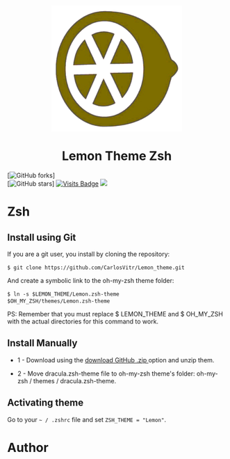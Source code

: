 
<p align="center">
<img align="center"  width="300" height="290" src="Orange.png">
</p>
<h1 align="center"> Lemon Theme Zsh </h1>
<p align="center"> 

[![GitHub forks](https://img.shields.io/github/forks/Carlosvitr/Lemon_theme.svg?style=social&label=Fork&maxAge=2592000)]  
[![GitHub stars](https://img.shields.io/github/stars/CarlosVitr/Lemon_theme.svg?style=social&label=Star&maxAge=2592000)]
[![Visits Badge](https://badges.pufler.dev/visits/carlosvitr/Lemon_theme?style=for-the-badge)](https://github.com/CarlosVitr/Lemon_theme)
<img src="http://img.shields.io/static/v1?label=STATUS&message=in%20DEVELOPMENT&color=RED&style=for-the-badge"/>
</p>

<h1 href="http://zsh.org/">Zsh</h1>

## Install using Git 

If you are a git user, you install by cloning the repository:

```
$ git clone https://github.com/CarlosVitr/Lemon_theme.git
```
And create a symbolic link to the oh-my-zsh theme folder:

```
$ ln -s $LEMON_THEME/Lemon.zsh-theme 
$OH_MY_ZSH/themes/Lemon.zsh-theme
```

PS: Remember that you must replace $ LEMON_THEME and $ OH_MY_ZSH with the actual directories for this command to work.

## Install Manually

- 1 - Download using the <a href="https://github.com/CarlosVitr/Lemon_theme/archive/refs/heads/main.zip"> download GitHub .zip </a> option and unzip them. 

- 2 - Move dracula.zsh-theme file to oh-my-zsh theme's folder: oh-my-zsh / themes / dracula.zsh-theme. 

## Activating theme 

Go to your `~ / .zshrc` file and set `ZSH_THEME = "Lemon"`.


# Author 
